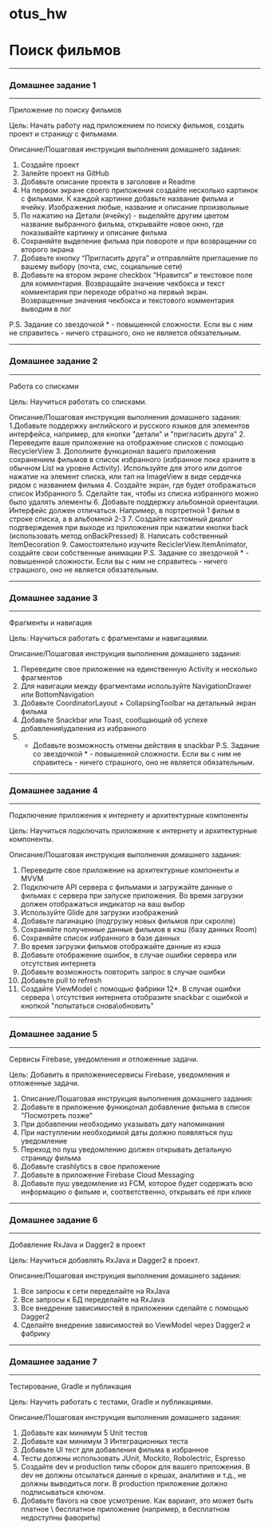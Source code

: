 # otus_hw

# Поиск фильмов
***
### Домашнее задание 1
***
Приложение по поиску фильмов

Цель:
Начать работу над приложением по поиску фильмов, создать проект и страницу с фильмами.

Описание/Пошаговая инструкция выполнения домашнего задания:
1. Создайте проект
2. Залейте проект на GitHub
3. Добавьте описание проекта в заголовке и Readme
4. На первом экране своего приложения создайте несколько картинок с фильмами. К каждой картинке добавьте название фильма и ячейку. Изображения любые, название и описание произвольные
5. По нажатию на Детали (ячейку) - выделяйте другим цветом название выбранного фильма, открывайте новое окно, где показывайте картинку и описание фильма
6. Сохраняйте выделение фильма при повороте и при возвращении со второго экрана
7. Добавьте кнопку “Пригласить друга” и отправляйте приглашение по вашему выбору (почта, смс, социальные сети)
8. Добавьте на втором экране checkbox “Нравится” и текстовое поле для комментария. Возвращайте значение чекбокса и текст комментария при переходе обратно на первый экран. Возвращенные значения чекбокса и текстового комментария выводим в лог

P.S. Задание со звездочкой * - повышенной сложности. Если вы с ним не справитесь - ничего страшного, оно не является обязательным.

***
### Домашнее задание 2
***
Работа со списками

Цель:
Научиться работать со списками.

Описание/Пошаговая инструкция выполнения домашнего задания:
1.Добавьте поддержку английского и русского языков для элементов интерфейса, например, для кнопки "детали" и "пригласить друга"
2. Переведите ваше приложение на отображение списков с помощью RecyclerView
3. Дополните функционал вашего приложения сохранением фильмов в список избранного (избранное пока храните в обычном List на уровне Activity). Используйте для этого или долгое нажатие на элемент списка, или тап на ImageView в виде сердечка рядом с названием фильма
4. Создайте экран, где будет отображаться список Избранного
5. Сделайте так, чтобы из списка избранного можно было удалять элементы
6. Добавьте поддержку альбомной ориентации. Интерфейс должен отличаться. Например, в портретной 1 фильм в строке списка, а в альбомной 2-3
7. Создайте кастомный диалог подтверждения при выходе из приложения при нажатии кнопки back (использовать метод onBackPressed)
8. Написать собственный ItemDecoration
9. Самостоятельно изучите ReciclerView.ItemAnimator, создайте свои собственные анимации
P.S. Задание со звездочкой * - повышенной сложности. Если вы с ним не справитесь - ничего страшного, оно не является обязательным.

***
### Домашнее задание 3
***
 Фрагменты и навигация

Цель:
Научиться работать с фрагментами и навигациями.

Описание/Пошаговая инструкция выполнения домашнего задания:
1. Переведите свое приложение на единственную Activity и несколько фрагментов
2. Для навигации между фрагментами используйте NavigationDrawer или BottomNavigation
3. Добавьте CoordinatorLayout + CollapsingToolbar на детальный экран фильма
4. Добавьте Snackbar или Toast, сообщающий об успехе добавления\удаления из избранного
5. * Добавьте возможность отмены действия в snackbar
P.S. Задание со звездочкой * - повышенной сложности. Если вы с ним не справитесь - ничего страшного, оно не является обязательным.


***
### Домашнее задание 4
***
Подключение приложения к интернету и архитектурные компоненты

Цель:
Научиться подключать приложение к интернету и архитектурные компоненты.


Описание/Пошаговая инструкция выполнения домашнего задания:
1. Переведите свое приложение на архитектурные компоненты и MVVM
2. Подключите API сервера с фильмами и загружайте данные о фильмах с сервера при запуске приложения. Во время загрузки должен отображаться индикатор на ваш выбор
3. Используйте Glide для загрузки изображений
4. Добавьте пагинацию (подгрузку новых фильмов при скролле)
5. Сохраняйте полученные данные фильмов в кэш (базу данных Room)
6. Сохраняйте список избранного в базе данных
7. Во время загрузки фильмов отображайте данные из кэша
8. Добавьте отображение ошибок, в случае ошибки сервера или отсутствия интернета
9. Добавьте возможность повторить запрос в случае ошибки
10. Добавьте pull to refresh
11. Создайте ViewModel с помощью фабрики
12*. В случае ошибки сервера \ отсутствия интернета отобразите snackbar с ошибкой и кнопкой "попытаться снова\обновить"

***
### Домашнее задание 5
***
Сервисы Firebase, уведомления и отложенные задачи.

Цель:
Добавить в приложениесервисы Firebase, уведомления и отложенные задачи.


1. Описание/Пошаговая инструкция выполнения домашнего задания:
2. Добавьте в приложение функицонал добавление фильма в список "Посмотреть позже"
3. При добавлении необходимо указывать дату напоминания
4. При наступлении необходимой даты должно появляться пуш уведомление
5. Переход по пуш уведомлению должен открывать детальную страницу фильма
6. Добавьте crashlytics в свое приложение
7. Добавьте в приложение Firebase Cloud Messaging
8. Добавьте пуш уведомление из FCM, которое будет содержать всю информацию о фильме и, соответственно, открывать её при клике

***
### Домашнее задание 6
***
Добавление RxJava и Dagger2 в проект

Цель:
Научиться добавлять RxJava и Dagger2 в проект.


Описание/Пошаговая инструкция выполнения домашнего задания:
1. Все запросы к сети переделайте на RxJava
2. Все запросы к БД переделайте на RxJava
3. Все внедрение зависимостей в приложении сделайте с помощью Dagger2
4. Сделайте внедрение зависимостей во ViewModel через Dagger2 и фабрику


***
### Домашнее задание 7
***

Тестирование, Gradle и публикация

Цель:
Научить работать с тестами, Gradle и публикациями.


Описание/Пошаговая инструкция выполнения домашнего задания:
1. Добавьте как минимум 5 Unit тестов
2. Добавьте как минимум 3 Интеграционных теста
3. Добавьте UI тест для добавления фильма в избранное
4. Тесты должны использовать JUnit, Mockito, Robolectric, Espresso
5. Создайте dev и production типы сборок для вашего приложения. В dev не должны отсылаться данные о крешах, аналитике и т.д., не должны выводиться логи. В production приложение должно подписываться ключом.
6. Добавьте flavors на свое усмотрение. Как вариант, это может быть платное \ бесплатное приложение (например, в бесплатном недоступны фавориты)
